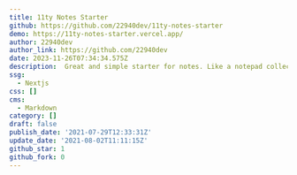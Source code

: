 ```yaml
---
title: 11ty Notes Starter
github: https://github.com/22940dev/11ty-notes-starter
demo: https://11ty-notes-starter.vercel.app/
author: 22940dev
author_link: https://github.com/22940dev
date: 2023-11-26T07:34:34.575Z
description: ‍ Great and simple starter for notes. Like a notepad collection.
ssg:
  - Nextjs
css: []
cms:
  - Markdown
category: []
draft: false
publish_date: '2021-07-29T12:33:31Z'
update_date: '2021-08-02T11:11:15Z'
github_star: 1
github_fork: 0
---
```

